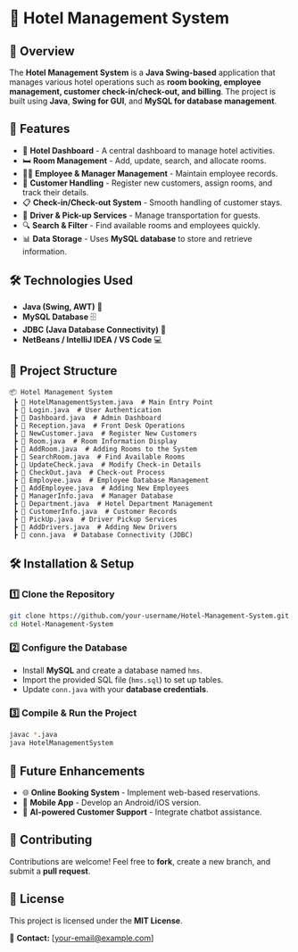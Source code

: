 # 🏨 Hotel Management System

## 📌 Overview
The **Hotel Management System** is a **Java Swing-based** application that manages various hotel operations such as **room booking, employee management, customer check-in/check-out, and billing**. The project is built using **Java**, **Swing for GUI**, and **MySQL for database management**.

## 🚀 Features
- 🏢 **Hotel Dashboard** - A central dashboard to manage hotel activities.
- 🛏️ **Room Management** - Add, update, search, and allocate rooms.
- 🧑‍💼 **Employee & Manager Management** - Maintain employee records.
- 📝 **Customer Handling** - Register new customers, assign rooms, and track their details.
- 📋 **Check-in/Check-out System** - Smooth handling of customer stays.
- 🚖 **Driver & Pick-up Services** - Manage transportation for guests.
- 🔍 **Search & Filter** - Find available rooms and employees quickly.
- 📊 **Data Storage** - Uses **MySQL database** to store and retrieve information.

## 🛠 Technologies Used
- **Java (Swing, AWT)** 🎨
- **MySQL Database** 🗄
- **JDBC (Java Database Connectivity)** 🔌
- **NetBeans / IntelliJ IDEA / VS Code** 💻

## 📂 Project Structure
```
📦 Hotel Management System
 ┣ 📜 HotelManagementSystem.java  # Main Entry Point
 ┣ 📜 Login.java  # User Authentication
 ┣ 📜 Dashboard.java  # Admin Dashboard
 ┣ 📜 Reception.java  # Front Desk Operations
 ┣ 📜 NewCustomer.java  # Register New Customers
 ┣ 📜 Room.java  # Room Information Display
 ┣ 📜 AddRoom.java  # Adding Rooms to the System
 ┣ 📜 SearchRoom.java  # Find Available Rooms
 ┣ 📜 UpdateCheck.java  # Modify Check-in Details
 ┣ 📜 CheckOut.java  # Check-out Process
 ┣ 📜 Employee.java  # Employee Database Management
 ┣ 📜 AddEmployee.java  # Adding New Employees
 ┣ 📜 ManagerInfo.java  # Manager Database
 ┣ 📜 Department.java  # Hotel Department Management
 ┣ 📜 CustomerInfo.java  # Customer Records
 ┣ 📜 PickUp.java  # Driver Pickup Services
 ┣ 📜 AddDrivers.java  # Adding New Drivers
 ┣ 📜 conn.java  # Database Connectivity (JDBC)
```

## 🛠 Installation & Setup
### 1️⃣ Clone the Repository
```sh
git clone https://github.com/your-username/Hotel-Management-System.git
cd Hotel-Management-System
```

### 2️⃣ Configure the Database
- Install **MySQL** and create a database named `hms`.
- Import the provided SQL file (`hms.sql`) to set up tables.
- Update `conn.java` with your **database credentials**.

### 3️⃣ Compile & Run the Project
```sh
javac *.java
java HotelManagementSystem
```

## 📌 Future Enhancements
- 🌐 **Online Booking System** - Implement web-based reservations.
- 📱 **Mobile App** - Develop an Android/iOS version.
- 🧠 **AI-powered Customer Support** - Integrate chatbot assistance.

## 🤝 Contributing
Contributions are welcome! Feel free to **fork**, create a new branch, and submit a **pull request**.

## 📜 License
This project is licensed under the **MIT License**.

📧 **Contact:** [your-email@example.com]
